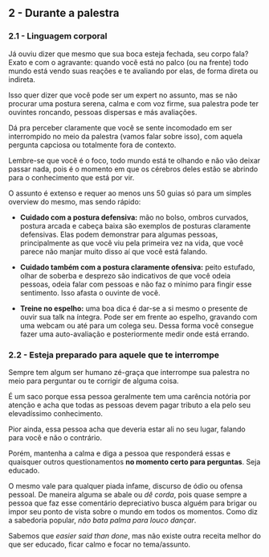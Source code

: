 ## 2 - Durante a palestra

### 2.1 - Linguagem corporal

Já ouviu dizer que mesmo que sua boca esteja fechada, seu corpo fala? Exato e com o agravante: quando você está no palco (ou na frente) todo mundo está vendo suas reações e te avaliando por elas, de forma direta ou indireta.

Isso quer dizer que você pode ser um expert no assunto, mas se não procurar uma postura serena, calma e com voz firme, sua palestra pode ter ouvintes roncando, pessoas dispersas e más avaliações.

Dá pra perceber claramente que você se sente incomodado em ser interrompido no meio da palestra (vamos falar sobre isso), com aquela pergunta capciosa ou totalmente fora de contexto.

Lembre-se que você é o foco, todo mundo está te olhando e não vão deixar passar nada, pois é o momento em que os cérebros deles estão se abrindo para o conhecimento que está por vir.

O assunto é extenso e requer ao menos uns 50 guias só para um simples overview do mesmo, mas sendo rápido:

- **Cuidado com a postura defensiva:** mão no bolso, ombros curvados, postura arcada e cabeça baixa são exemplos de posturas claramente defensivas. Elas podem demonstrar para algumas pessoas, principalmente as que você viu pela primeira vez na vida, que você parece não manjar muito disso aí que você está falando.

- **Cuidado também com a postura claramente ofensiva:** peito estufado, olhar de soberba e desprezo são indicativos de que você odeia pessoas, odeia falar com pessoas e não faz o mínimo para fingir esse sentimento. Isso afasta o ouvinte de você.

- **Treine no espelho:** uma boa dica é dar-se a si mesmo o presente de ouvir sua talk na íntegra. Pode ser em frente ao espelho, gravando com uma webcam ou até para um colega seu. Dessa forma você consegue fazer uma auto-avaliação e posteriormente medir onde está errando.

### 2.2 - Esteja preparado para aquele que te interrompe

Sempre tem algum ser humano zé-graça que interrompe sua palestra no meio para perguntar ou te corrigir de alguma coisa.

É um saco porque essa pessoa geralmente tem uma carência notória por atenção e acha que todas as pessoas devem pagar tributo a ela pelo seu elevadíssimo conhecimento.

Pior ainda, essa pessoa acha que deveria estar ali no seu lugar, falando para você e não o contrário.

Porém, mantenha a calma e diga a pessoa que responderá essas e quaisquer outros questionamentos **no momento certo para perguntas**. Seja educado.

O mesmo vale para qualquer piada infame, discurso de ódio ou ofensa pessoal. De maneira alguma se abale ou *dê corda*, pois quase sempre a pessoa que faz esse comentário depreciativo busca alguém para brigar ou impor seu ponto de vista sobre o mundo em todos os momentos. Como diz a sabedoria popular, *não bata palma para louco dançar*.

Sabemos que *easier said than done*, mas não existe outra receita melhor do que ser educado, ficar calmo e focar no tema/assunto.
